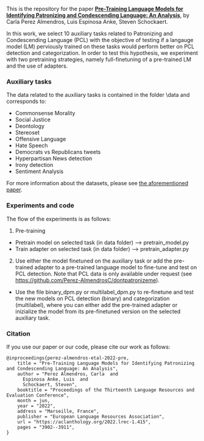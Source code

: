 
This is the repository for the paper **[Pre-Training Language Models for Identifying Patronizing and Condescending Language: An Analysis]([url](https://aclanthology.org/2022.lrec-1.415.pdf))**, by Carla Perez Almendros, Luis Espinosa Anke, Steven Schockaert.

In this work, we select 10 auxiliary tasks related to Patronizing and Condescending Language (PCL) with the objective of testing if a langauge model (LM) perviously trained on these tasks would perform better on PCL detection and categorization. In order to test this hypothesis, we experiment with two pretraining strategies, namely full-finetuning of a pre-trained LM and the use of adapters.  

### Auxiliary tasks

 The data related to the auxiliary tasks is contained in the folder \data and corresponds to:
- Commonsense Morality
- Social Justice
- Deontology
- Stereoset
- Offensive Language
- Hate Speech 
- Democrats vs Republicans tweets
- Hyperpartisan News detection
- Irony detection
- Sentiment Analysis

For more information about the datasets, please see [the aforementioned paper]([url](https://aclanthology.org/2022.lrec-1.415.pdf)).

### Experiments and code

The flow of the experiments is as follows:

1. Pre-training
- Pretrain model on selected task (in data folder) --> pretrain_model.py
- Train adapter on selected task (in data folder) --> pretrain_adapter.py

2. Use either the model finetuned on the auxiliary task or add the pre-trained adapter to a pre-trained language model to fine-tune and test on PCL detection. Note that PCL data is only available under request (see https://github.com/Perez-AlmendrosC/dontpatronizeme). 
- Use the file binary_dpm.py or multilabel_dpm.py to re-finetune and test the new models on PCL detection (binary) and categorization (multilabel), where you can either add the pre-trained adapter or inizialize the model from its pre-finetuned version on the selected auxiliary task.


### Citation
If you use our paper or our code, please cite our work as follows: 

```
@inproceedings{perez-almendros-etal-2022-pre,
    title = "Pre-Training Language Models for Identifying Patronizing and Condescending Language: An Analysis",
    author = "Perez Almendros, Carla  and
      Espinosa Anke, Luis  and
      Schockaert, Steven",
    booktitle = "Proceedings of the Thirteenth Language Resources and Evaluation Conference",
    month = jun,
    year = "2022",
    address = "Marseille, France",
    publisher = "European Language Resources Association",
    url = "https://aclanthology.org/2022.lrec-1.415",
    pages = "3902--3911",
}
```







